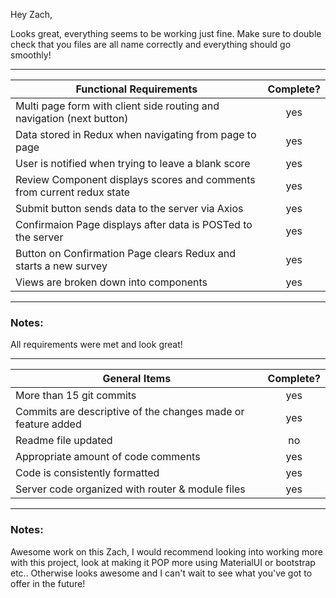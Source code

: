 Hey Zach,

Looks great, everything seems to be working just fine. Make sure to double check that you files are all name correctly and everything should go smoothly!

---
| Functional Requirements | Complete? |
| --- | :---: |
| Multi page form with client side routing and navigation (next button) | yes |
| Data stored in Redux when navigating from page to page | yes |
| User is notified when trying to leave a blank score | yes |
| Review Component displays scores and comments from current redux state | yes |
| Submit button sends data to the server via Axios | yes |
| Confirmaion Page displays after data is POSTed to the server | yes |
| Button on Confirmation Page clears Redux and starts a new survey | yes |
| Views are broken down into components | yes |

---
### Notes:

All requirements were met and look great!

---
| General Items | Complete?|
| --- | :---: |
| More than 15 git commits | yes |
| Commits are descriptive of the changes made or feature added | yes |
| Readme file updated | no |
| Appropriate amount of code comments | yes |
| Code is consistently formatted | yes |
| Server code organized with router & module files | yes |

---
### Notes:

Awesome work on this Zach, I would recommend looking into working more with this project, look at making it POP more using MaterialUI or bootstrap etc.. Otherwise
looks awesome and I can't wait to see what you've got to offer in the future!
